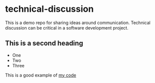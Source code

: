 # technical-discussion
This is a demo repo for sharing ideas around communication. Technical discussion can be critical in a software development project.

## This is a second heading

* One
* Two
* Three

This is a good example of [my code](https://gist.github.com/jesuislucien/e533a872829d50284511fa4e1e421362)
